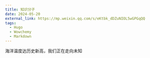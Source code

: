 ```yaml
---
title: 知识分子
date: 2024-05-20
external_link: https://mp.weixin.qq.com/s/eKtbk_dDZuNIOL5wGPGqQQ
tags:
  - Hugo
  - Wowchemy
  - Markdown
---
```


海洋温度达历史新高，我们正在走向未知

<!--more-->
